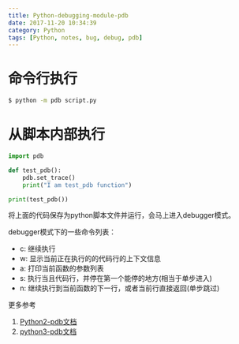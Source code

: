 ```yaml
---
title: Python-debugging-module-pdb
date: 2017-11-20 10:34:39
category: Python
tags: [Python, notes, bug, debug, pdb]
---
```



# 命令行执行
```bash
$ python -m pdb script.py
```

# 从脚本内部执行

```python
import pdb

def test_pdb():
    pdb.set_trace()
    print("I am test_pdb function")

print(test_pdb())
```

将上面的代码保存为python脚本文件并运行，会马上进入debugger模式。

debugger模式下的一些命令列表：
  - c: 继续执行
  - w: 显示当前正在执行的的代码行的上下文信息
  - a: 打印当前函数的参数列表
  - s: 执行当且代码行，并停在第一个能停的地方(相当于单步进入)
  - n: 继续执行到当前函数的下一行，或者当前行直接返回(单步跳过)




更多参考 
1. [Python2-pdb文档](https://docs.python.org/2/library/pdb.html)
2. [python3-pdb文档](https://docs.python.org/3/library/pdb.html)